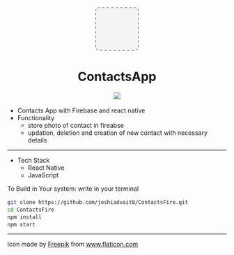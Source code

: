 <div align="center">
<img height=100px src="./assets/icon.png">
<h1>ContactsApp</h1>

<img src="https://img.shields.io/badge/Made%20with-Expo-blue.svg"/>
</div>

- Contacts App with Firebase and react native
- Functionality
  - store photo of contact in fireabse
  - updation, deletion and creation of new contact with necessary details

---

- Tech Stack
  - React Native
  - JavaScript

To Build in Your system:
write in your terminal

```sh
git clone https://github.com/joshiadvait8/ContactsFire.git
cd ContactsFire
npm install
npm start
```

---

Icon made by <a href="Freepik.com">Freepik</a> from www.flaticon.com
